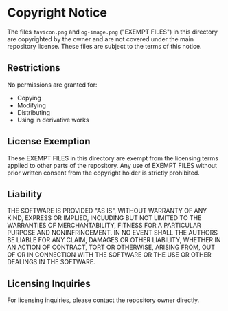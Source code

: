 # Copyright Notice

The files `favicon.png` and `og-image.png` ("EXEMPT FILES") in this directory are copyrighted by the owner and are not covered under the main repository license. These files are subject to the terms of this notice.

## Restrictions

No permissions are granted for:
- Copying
- Modifying
- Distributing
- Using in derivative works

## License Exemption

These EXEMPT FILES in this directory are exempt from the licensing terms applied to other parts of the repository. Any use of EXEMPT FILES without prior written consent from the copyright holder is strictly prohibited.

## Liability

THE SOFTWARE IS PROVIDED "AS IS", WITHOUT WARRANTY OF ANY KIND, EXPRESS OR IMPLIED, INCLUDING BUT NOT LIMITED TO THE WARRANTIES OF MERCHANTABILITY, FITNESS FOR A PARTICULAR PURPOSE AND NONINFRINGEMENT. IN NO EVENT SHALL THE AUTHORS BE LIABLE FOR ANY CLAIM, DAMAGES OR OTHER LIABILITY, WHETHER IN AN ACTION OF CONTRACT, TORT OR OTHERWISE, ARISING FROM, OUT OF OR IN CONNECTION WITH THE SOFTWARE OR THE USE OR OTHER DEALINGS IN THE SOFTWARE.

## Licensing Inquiries

For licensing inquiries, please contact the repository owner directly.
